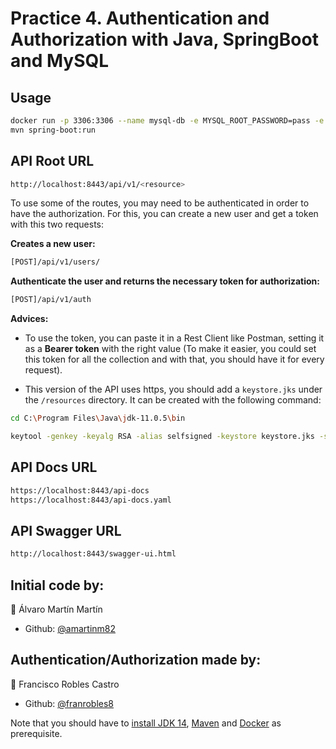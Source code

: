 # Practice 4. Authentication and Authorization with Java, SpringBoot and MySQL

## Usage

```sh
docker run -p 3306:3306 --name mysql-db -e MYSQL_ROOT_PASSWORD=pass -e MYSQL_DATABASE=test -e -d mysql:latest
mvn spring-boot:run
```

## API Root URL

```sh
http://localhost:8443/api/v1/<resource>
```

To use some of the routes, you may need to be authenticated in order to have the authorization. For this, you can create a new user and get a token with this two requests:

**Creates a new user:**

```sh
[POST]/api/v1/users/
```

**Authenticate the user and returns the necessary token for authorization:**

```sh
[POST]/api/v1/auth
```

**Advices:**

- To use the token, you can paste it in a Rest Client like Postman, setting it as a **Bearer token** with the right value (To make it easier, you could set this token for all the collection and with that, you should have it for every request).

- This version of the API uses https, you should add a `keystore.jks` under the `/resources` directory. It can be created with the following command:

```sh
cd C:\Program Files\Java\jdk-11.0.5\bin

keytool -genkey -keyalg RSA -alias selfsigned -keystore keystore.jks -storepass password -validity 360 -keysize 2048
```

## API Docs URL

```sh
https://localhost:8443/api-docs
https://localhost:8443/api-docs.yaml
```

## API Swagger URL

```sh
http://localhost:8443/swagger-ui.html
```

## Initial code by:

👤 Álvaro Martín Martín

* Github: [@amartinm82](https://github.com/amartinm82)

## Authentication/Authorization made by:

👤 Francisco Robles Castro

* Github: [@franrobles8](https://github.com/franrobles8)

Note that you should have to [install JDK 14](https://www.oracle.com/es/java/technologies/javase/jdk14-archive-downloads.html), [Maven](https://maven.apache.org/install.html) and [Docker](https://docs.docker.com/engine/install/) as prerequisite.
